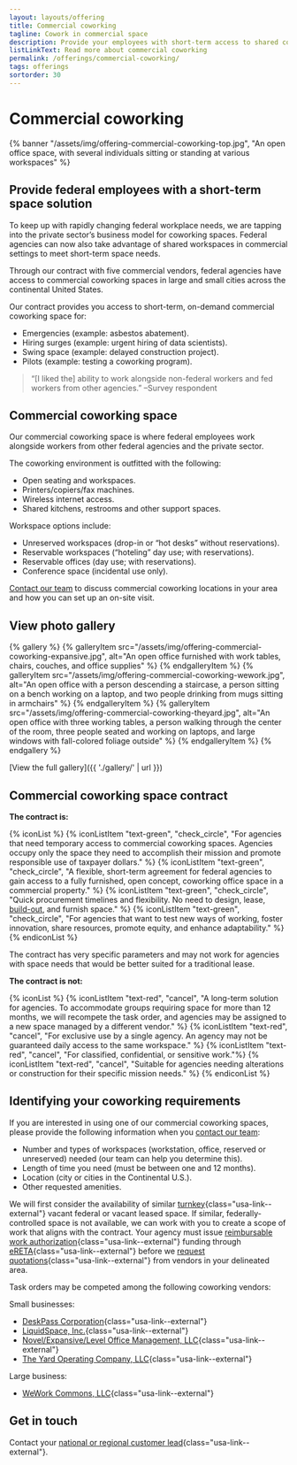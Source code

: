 ```yaml
---
layout: layouts/offering
title: Commercial coworking
tagline: Cowork in commercial space
description: Provide your employees with short-term access to shared commercial office spaces where they can collaborate with teammates or other agencies
listLinkText: Read more about commercial coworking
permalink: /offerings/commercial-coworking/
tags: offerings
sortorder: 30
---
```


# Commercial coworking

{% banner "/assets/img/offering-commercial-coworking-top.jpg", "An open office space, with several individuals sitting or standing at various workspaces" %}

## Provide federal employees with a short-term space solution

To keep up with rapidly changing federal workplace needs, we are tapping into the private sector’s business model for coworking spaces. Federal agencies can now also take advantage of shared workspaces in commercial settings to meet short-term space needs.

Through our contract with five commercial vendors, federal agencies have access to commercial coworking spaces in large and small cities across the continental United States.

Our contract provides you access to short-term, on-demand commercial coworking space for:

* Emergencies (example: asbestos abatement).
* Hiring surges (example: urgent hiring of data scientists).
* Swing space (example: delayed construction project).
* Pilots (example: testing a coworking program).

> “[I liked the] ability to work alongside non-federal workers and fed workers from other agencies.” –Survey respondent

## Commercial coworking space

Our commercial coworking space is where federal employees work alongside workers from other federal agencies and the private sector.

The coworking environment is outfitted with the following:

* Open seating and workspaces.
* Printers/copiers/fax machines.
* Wireless internet access.
* Shared kitchens, restrooms and other support spaces.

Workspace options include:

* Unreserved workspaces (drop-in or “hot desks” without reservations).
* Reservable workspaces (“hoteling” day use; with reservations).
* Reservable offices (day use; with reservations).
* Conference space (incidental use only).

[Contact our team](#get-in-touch) to discuss commercial coworking locations in your area and how you can set up an on-site visit.

## View photo gallery

{% gallery %}
  {% galleryItem
    src="/assets/img/offering-commercial-coworking-expansive.jpg",
    alt="An open office furnished with work tables, chairs, couches, and office supplies" %}
  {% endgalleryItem %}
  {% galleryItem
    src="/assets/img/offering-commercial-coworking-wework.jpg",
    alt="An open office with a person descending a staircase, a person sitting on a bench working on a laptop, and two people drinking from mugs sitting in armchairs" %}
  {% endgalleryItem %}
  {% galleryItem
    src="/assets/img/offering-commercial-coworking-theyard.jpg",
    alt="An open office with three working tables, a person walking through the center of the room, three people seated and working on laptops, and large windows with fall-colored foliage outside" %}
  {% endgalleryItem %}
{% endgallery %}

[View the full gallery]({{ './gallery/' | url }})

## Commercial coworking space contract

**The contract is:**

{% iconList %}
  {% iconListItem "text-green", "check_circle", "For agencies that need temporary access to commercial coworking spaces. Agencies occupy only the space they need to accomplish their mission and promote responsible use of taxpayer dollars." %}
  {% iconListItem "text-green", "check_circle", "A flexible, short-term agreement for federal agencies to gain access to a fully furnished, open concept, coworking office space in a commercial property." %}
  {% iconListItem "text-green", "check_circle", "Quick procurement timelines and flexibility. No need to design, lease, <a href='https://www.gsa.gov/reference/glossary?gsaredirect=glossary#build-out' class='usa-link--external'>build-out</a>, and furnish space." %}
  {% iconListItem "text-green", "check_circle", "For agencies that want to test new ways of working, foster innovation, share resources, promote equity, and enhance adaptability." %}
{% endiconList %}

The contract has very specific parameters and may not work for agencies with space needs that would be better suited for a traditional lease.

**The contract is not:**

{% iconList %}
  {% iconListItem "text-red", "cancel", "A long-term solution for agencies. To accommodate groups requiring space for more than 12 months, we will recompete the task order, and agencies may be assigned to a new space managed by a different vendor." %}
  {% iconListItem "text-red", "cancel", "For exclusive use by a single agency. An agency may not be  guaranteed daily access to the same workspace." %}
  {% iconListItem "text-red", "cancel", "For classified, confidential, or sensitive work."%}
  {% iconListItem "text-red", "cancel", "Suitable for agencies needing alterations or construction for their specific mission needs." %}
{% endiconList %}

## Identifying your coworking requirements

If you are interested in using one of our commercial coworking spaces, please provide the following information when you [contact our team](#get-in-touch):

* Number and types of workspaces (workstation, office, reserved or unreserved) needed (our team can help you determine this).
* Length of time you need (must be between one and 12 months).
* Location (city or cities in the Continental U.S.).
* Other requested amenities.

We will first consider the availability of similar [turnkey](http://gsa.gov/glossary#turnkey){class="usa-link--external"} vacant federal or vacant leased space.  If similar, federally-controlled space is not available, we can work with you to create a scope of work that aligns with the contract. Your agency must issue [reimbursable work authorization](https://www.gsa.gov/reference/glossary#RWA){class="usa-link--external"} funding through [eRETA](https://www.gsa.gov/real-estate/real-estate-services/reimbursable-services-rs-program/ereta-rwa-customer-portal){class="usa-link--external"} before we [request quotations](https://www.gsa.gov/reference/glossary#RFQ){class="usa-link--external"} from vendors in your delineated area.

Task orders may be competed among the following coworking vendors:

Small businesses:

* [DeskPass Corporation](https://www.deskpass.com/){class="usa-link--external"}
* [LiquidSpace, Inc.](https://liquidspace.com/){class="usa-link--external"}
* [Novel/Expansive/Level Office Management, LLC](https://expansive.com/){class="usa-link--external"}
* [The Yard Operating Company, LLC](https://theyard.com/){class="usa-link--external"}

Large business:

* [WeWork Commons, LLC](https://www.wework.com/){class="usa-link--external"}

## Get in touch

Contact your [national or regional customer lead](https://www.gsa.gov/about-us/organization/public-buildings-service/office-of-portfolio-mgmt-customer-engagement/office-of-customer-engagement/account-management-program/pbs-national-customer-leads?gsaredirect=nams){class="usa-link--external"}.
